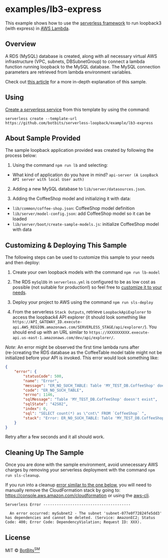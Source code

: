 # examples/lb3-express

This example shows how to use the [serverless framework](https://www.serverless.com/framework/docs/providers/aws/) to run loopback3 (with express) in [AWS Lambda](https://docs.aws.amazon.com/lambda/latest/dg/lambda-nodejs.html).

## Overview

A RDS (MySQL) database is created, along with all necessary virtual AWS infrastructure (VPC, subnets, DBSubnetGroup) to connect a lambda function running loopback to the MySQL database. The MySQL connection parameters are retrieved from lambda environment variables.
<!--
For ease of management RDS (MySQL) username/password can be retrieved from [AWS SSM Parameter Store](https://docs.aws.amazon.com/systems-manager/latest/userguide/systems-manager-paramstore.html) and used in `serverless.yml` [see section *Handling Secrets for Small Teams & Projects*]](https://serverless.com/blog/serverless-secrets-api-keys/). -->

Check out [this article](https://medium.com/smac-4u/serverless-loopback-9ff0d6fa539d) for a more in-depth explanation of this sample.

## Using

[Create a *serverless* service](https://serverless.com/framework/docs/providers/aws/cli-reference/create) from this template by using the command:

`serverless create --template-url https://github.com/botbits/serverless-loopback/example/lb3-express`

<!--
Or clone the git repo:

`git clone https://github.com/botbits/serverless-loopback`
-->

## About Sample Provided

The sample loopback application provided was created by following the process below:

1.  Using the command `npm run lb` and selecting:

-   What kind of application do you have in mind? `api-server (A LoopBack API server with local User auth)`

2.  Adding a new MySQL database to `lib/server/datasources.json`.

3.  Adding the CoffeeShop model and initializing it with data:

-   `lib/common/coffee-shop.json`: CoffeeShop model definition
-   `lib/server/model-config.json`: add CoffeeShop model so it can be loaded
-   `lib/server/boot/create-sample-models.js`: initialize CoffeeShop model with data

## Customizing & Deploying This Sample

The following steps can be used to customize this sample to your needs and then deploy:

<!-- 0. (*optional*) For ease of management add MySQL username/password to the AWS SSM Parameter Store (using [AWS Console(https://docs.aws.amazon.com/systems-manager/latest/userguide/param-create-console.html)] or [AWS CLI(https://docs.aws.amazon.com/systems-manager/latest/userguide/param-create-cli.html)]).
-->
1.  Create your own loopback models with the command `npm run lb-model`

2.  The RDS `mySqlDb` in `serverless.yml` is configured to be as low cost as possible (not suitable for production!) so feel free to [customize it to your needs](https://docs.aws.amazon.com/AWSCloudFormation/latest/UserGuide/aws-properties-rds-database-instance.html).

3.  Deploy your project to AWS using the command `npm run sls-deploy`

4.  From the serverless `Stack Outputs`, retrieve `LoopbackApiExplorer` to access the loopback4 API explorer (it should look something like `https://API_GATEWAY_ID.execute-api.AWS_REGION.amazonaws.com/SERVERLESS_STAGE/api/explorer/`). You should end up with an URL similar to `https://XXXXXXXXXX.execute-api.us-east-1.amazonaws.com/dev/api/explorer/`.

*Note*: An error might be observed the first time lambda runs after (re-)creating the RDS database as the CoffeeTable model table might not be initialized before your API is invoked. This error would look something like:

```json
{
    "error": {
        "statusCode": 500,
        "name": "Error",
        "message": "ER_NO_SUCH_TABLE: Table 'MY_TEST_DB.CoffeeShop' doesn't exist",
        "code": "ER_NO_SUCH_TABLE",
        "errno": 1146,
        "sqlMessage": "Table 'MY_TEST_DB.CoffeeShop' doesn't exist",
        "sqlState": "42S02",
        "index": 0,
        "sql": "SELECT count(*) as \"cnt\" FROM `CoffeeShop` ",
        "stack": "Error: ER_NO_SUCH_TABLE: Table 'MY_TEST_DB.CoffeeShop' doesn't exist\n    at ..."
    }
}
```

Retry after a few seconds and it all should work.

## Cleaning Up The Sample

Once you are done with the sample environment, avoid unnecessary AWS charges by removing your serverless deployment with the command `npm run sls-cleanup`.

If you run into a cleanup [error similar to the one below](https://forum.serverless.com/t/very-long-delay-when-doing-sls-remove-of-lambda-in-a-vpc/2535), you will need to manually remove the CloudFormation stack by going to: <https://console.aws.amazon.com/cloudformation> or using the [aws-cli](https://aws.amazon.com/cli/).

```shell
Serverless Error ---------------------------------------

  An error occurred: mySubnet2 - The subnet 'subnet-077e0f72824fe5dd3' has dependencies and cannot be deleted. (Service: AmazonEC2; Status Code: 400; Error Code: DependencyViolation; Request ID: XXX).
```

## License

MIT © [BotBits<sup>SM</sup>](https://github.com/botbits)
